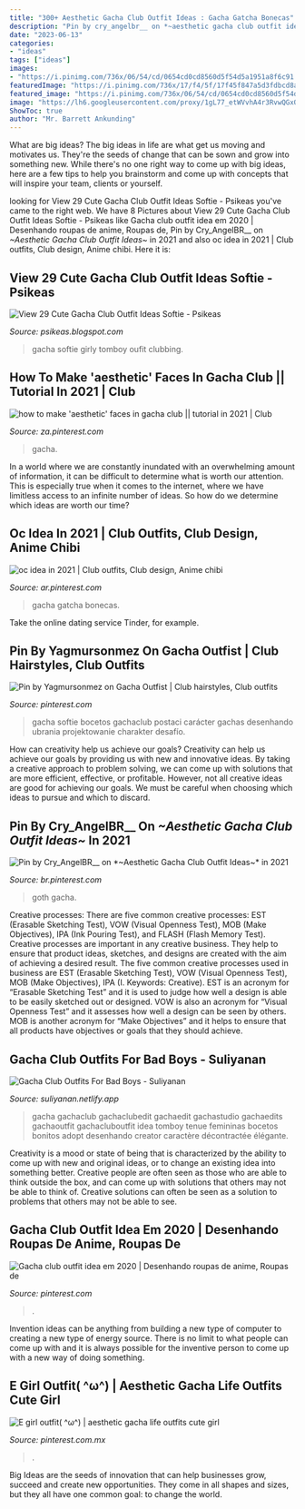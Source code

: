 ```yaml
---
title: "300+ Aesthetic Gacha Club Outfit Ideas : Gacha Gatcha Bonecas"
description: "Pin by cry_angelbr__ on *~aesthetic gacha club outfit ideas~* in 2021"
date: "2023-06-13"
categories:
- "ideas"
tags: ["ideas"]
images:
- "https://i.pinimg.com/736x/06/54/cd/0654cd0cd8560d5f54d5a1951a8f6c91.jpg"
featuredImage: "https://i.pinimg.com/736x/17/f4/5f/17f45f847a5d3fdbcd8acaac077cb87b.jpg"
featured_image: "https://i.pinimg.com/736x/06/54/cd/0654cd0cd8560d5f54d5a1951a8f6c91.jpg"
image: "https://lh6.googleusercontent.com/proxy/1gL77_etWVvhA4r3RvwQGxQ0AfZ6Al8n3Pre0Lrp-q2mEIjZ8zIZdM49E4LDehk_6cUDTic911EO5V81GICqHCpFFnO4dSp5nmzqrPKd=w1200-h630-p-k-no-nu"
ShowToc: true
author: "Mr. Barrett Ankunding"
---
```



What are big ideas?
The big ideas in life are what get us moving and motivates us. They're the seeds of change that can be sown and grow into something new. While there's no one right way to come up with big ideas, here are a few tips to help you brainstorm and come up with concepts that will inspire your team, clients or yourself.

	

		
looking for View 29 Cute Gacha Club Outfit Ideas Softie - Psikeas you've came to the right web. We have 8 Pictures about View 29 Cute Gacha Club Outfit Ideas Softie - Psikeas like Gacha club outfit idea em 2020 | Desenhando roupas de anime, Roupas de, Pin by Cry_AngelBR__ on *~Aesthetic Gacha Club Outfit Ideas~* in 2021 and also oc idea in 2021 | Club outfits, Club design, Anime chibi. Here it is:
		
    
## View 29 Cute Gacha Club Outfit Ideas Softie - Psikeas

<img loading=lazy src="https://lh6.googleusercontent.com/proxy/1gL77_etWVvhA4r3RvwQGxQ0AfZ6Al8n3Pre0Lrp-q2mEIjZ8zIZdM49E4LDehk_6cUDTic911EO5V81GICqHCpFFnO4dSp5nmzqrPKd=w1200-h630-p-k-no-nu" onerror="this.onerror=null;this.src='https://tse1.mm.bing.net/th?id=OIP._p-5DNf_1wVgs7WyLXI6VgHaFj&amp;pid=15.1';" alt="View 29 Cute Gacha Club Outfit Ideas Softie - Psikeas">

_Source: psikeas.blogspot.com_

>gacha softie girly tomboy oufit clubbing. 

	

	

    
## How To Make &#039;aesthetic&#039; Faces In Gacha Club || Tutorial In 2021 | Club

<img loading=lazy src="https://i.pinimg.com/736x/65/fe/ad/65fead375bbc709a4188a1f017b64e06.jpg" onerror="this.onerror=null;this.src='https://tse3.mm.bing.net/th?id=OIP.Q88IHVG4rD8srpJiTtQpFAHaEK&amp;pid=15.1';" alt="how to make &#039;aesthetic&#039; faces in gacha club || tutorial in 2021 | Club">

_Source: za.pinterest.com_

>gacha. 

	

In a world where we are constantly inundated with an overwhelming amount of information, it can be difficult to determine what is worth our attention. This is especially true when it comes to the internet, where we have limitless access to an infinite number of ideas. So how do we determine which ideas are worth our time?

    
## Oc Idea In 2021 | Club Outfits, Club Design, Anime Chibi

<img loading=lazy src="https://i.pinimg.com/736x/62/b4/a3/62b4a32c1c3f8b0ff57a4307ef1d982b.jpg" onerror="this.onerror=null;this.src='https://tse1.mm.bing.net/th?id=OIP.UDR2b48SlelG9GtNv2VK-gHaJ3&amp;pid=15.1';" alt="oc idea in 2021 | Club outfits, Club design, Anime chibi">

_Source: ar.pinterest.com_

>gacha gatcha bonecas. 

	

Take the online dating service Tinder, for example.

    
## Pin By Yagmursonmez On Gacha Outfist | Club Hairstyles, Club Outfits

<img loading=lazy src="https://i.pinimg.com/736x/b4/b8/1c/b4b81cea8970d0c4f897059184a79624.jpg" onerror="this.onerror=null;this.src='https://tse4.mm.bing.net/th?id=OIP.J7r5J-xeSxHve1amBoME6AHaHa&amp;pid=15.1';" alt="Pin by Yagmursonmez on Gacha Outfist | Club hairstyles, Club outfits">

_Source: pinterest.com_

>gacha softie bocetos gachaclub postaci carácter gachas desenhando ubrania projektowanie charakter desafío. 

	

How can creativity help us achieve our goals?
Creativity can help us achieve our goals by providing us with new and innovative ideas. By taking a creative approach to problem solving, we can come up with solutions that are more efficient, effective, or profitable. However, not all creative ideas are good for achieving our goals. We must be careful when choosing which ideas to pursue and which to discard.

    
## Pin By Cry_AngelBR__ On *~Aesthetic Gacha Club Outfit Ideas~* In 2021

<img loading=lazy src="https://i.pinimg.com/736x/17/f4/5f/17f45f847a5d3fdbcd8acaac077cb87b.jpg" onerror="this.onerror=null;this.src='https://tse3.mm.bing.net/th?id=OIP.MYPtgiw0tnqtiQOsBkyRBwHaLD&amp;pid=15.1';" alt="Pin by Cry_AngelBR__ on *~Aesthetic Gacha Club Outfit Ideas~* in 2021">

_Source: br.pinterest.com_

>goth gacha. 

	

Creative processes: There are five common creative processes: EST (Erasable Sketching Test), VOW (Visual Openness Test), MOB (Make Objectives), IPA (Ink Pouring Test), and FLASH (Flash Memory Test).
Creative processes are important in any creative business. They help to ensure that product ideas, sketches, and designs are created with the aim of achieving a desired result. The five common creative processes used in business are EST (Erasable Sketching Test), VOW (Visual Openness Test), MOB (Make Objectives), IPA (I. Keywords: Creative).
 EST is an acronym for “Erasable Sketching Test” and it is used to judge how well a design is able to be easily sketched out or designed. VOW is also an acronym for “Visual Openness Test” and it assesses how well a design can be seen by others. MOB is another acronym for “Make Objectives” and it helps to ensure that all products have objectives or goals that they should achieve.

    
## Gacha Club Outfits For Bad Boys - Suliyanan

<img loading=lazy src="https://suliyanan.netlify.app/images/gacha+club+outfits+for+bad+boys-4.jpg" onerror="this.onerror=null;this.src='https://tse2.mm.bing.net/th?id=OIP.9ZaLxbiSWlvyRwx7HlNKmgHaHW&amp;pid=15.1';" alt="Gacha Club Outfits For Bad Boys - Suliyanan">

_Source: suliyanan.netlify.app_

>gacha gachaclub gachaclubedit gachaedit gachastudio gachaedits gachaoutfit gachacluboutfit idea tomboy tenue femininas bocetos bonitos adopt desenhando creator caractère décontractée élégante. 

	

Creativity is a mood or state of being that is characterized by the ability to come up with new and original ideas, or to change an existing idea into something better. Creative people are often seen as those who are able to think outside the box, and can come up with solutions that others may not be able to think of. Creative solutions can often be seen as a solution to problems that others may not be able to see.

    
## Gacha Club Outfit Idea Em 2020 | Desenhando Roupas De Anime, Roupas De

<img loading=lazy src="https://i.pinimg.com/736x/96/6f/03/966f03fbb6349b586938bb09125eb888.jpg" onerror="this.onerror=null;this.src='https://tse1.mm.bing.net/th?id=OIP.yCcoNjP5PtlGIzV4WdIxEQHaHS&amp;pid=15.1';" alt="Gacha club outfit idea em 2020 | Desenhando roupas de anime, Roupas de">

_Source: pinterest.com_

>. 

	

Invention ideas can be anything from building a new type of computer to creating a new type of energy source. There is no limit to what people can come up with and it is always possible for the inventive person to come up with a new way of doing something.

    
## E Girl Outfit( ^ω^) | Aesthetic Gacha Life Outfits Cute Girl

<img loading=lazy src="https://i.pinimg.com/736x/06/54/cd/0654cd0cd8560d5f54d5a1951a8f6c91.jpg" onerror="this.onerror=null;this.src='https://tse1.mm.bing.net/th?id=OIP.yMyz1bj5ZSrEqXIxGuSDtAHaHb&amp;pid=15.1';" alt="E girl outfit( ^ω^) | aesthetic gacha life outfits cute girl">

_Source: pinterest.com.mx_

>. 

	

Big Ideas are the seeds of innovation that can help businesses grow, succeed and create new opportunities. They come in all shapes and sizes, but they all have one common goal: to change the world.

